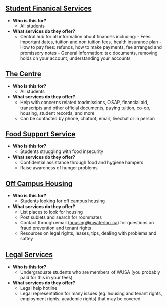 ## [Student Finanical Services](https://uwaterloo.ca/finance/student-financial-services)
- **Who is this for?**
    - All students
- **What services do they offer?**
    - Central hub for all information about finances including: 
            - Fees: important dates, tuition and non tuition fees, health insurance plan
            - How to pay fees: refunds, how to make payments, fee arranged and promissory notes
            - General Information: tax documents, removing holds on your account, understanding your accounts 

## [The Centre](https://uwaterloo.ca/the-centre/)
- **Who is this for?**
    - All students 
- **What services do they offer?**
    - Help with concerns related toadmissions, OSAP, financial aid, transcripts and other official documents, paying tuition, co-op, housing, student records, and more
    - Can be contacted by phone, chatbot, email, livechat or in person 

## [Food Support Service](https://wusa.ca/services/food-support-service)
- **Who is this for?**
    - Students struggling with food insecurity 
- **What services do they offer?**
    - Confidential assistance through food and hygiene hampers 
    - Raise awareness of hunger problems

## [Off Campus Housing](https://uwaterloo.ca/off-campus-housing/students )
- **Who is this for?**
    - Students looking for off campus housing 
- **What services do they offer?**
    - List places to look for housing 
    - Post sublets and search for roommates
    - Contact through email (housing@uwaterloo.ca) for questions on fraud prevention and tenant rights 
    - Resources on legal rights, leases, tips, dealing with problems and saftey 

## [Legal Services](https://wusa.ca/services/student-legal-protection-program)
- **Who is this for?**
    - Undergraduate students who are members of WUSA (you probably paid for this in your fees) 
- **What services do they offer?**
    - Legal help hotline
    - Legal representation for many issues (eg. housing and tenant rights, employment rights, academic rights) that may be covered 
